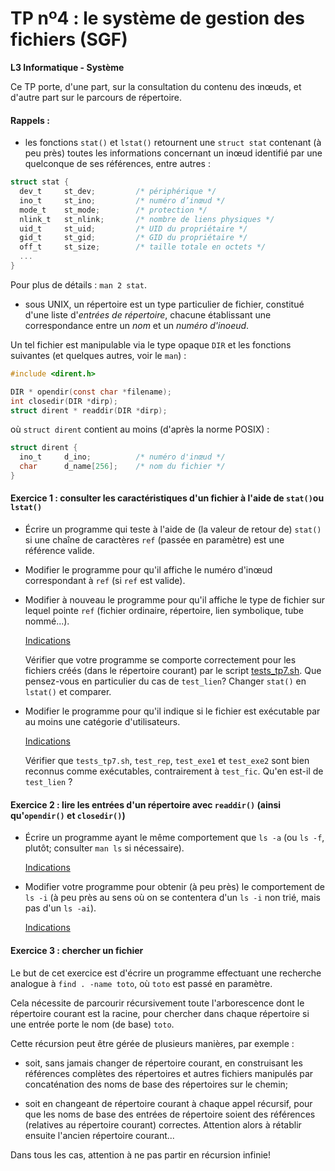 TP nº4 : le système de gestion des fichiers (SGF)
==========================

**L3 Informatique - Système**


Ce TP porte, d'une part, sur la consultation du contenu des inœuds, et
d'autre part sur le parcours de répertoire.


#### Rappels :

* les fonctions `stat()` et `lstat()` retournent une `struct stat`
  contenant (à peu près) toutes les informations concernant un inœud
  identifié par une quelconque de ses références, entre autres :

```C
struct stat {
  dev_t     st_dev;         /* périphérique */
  ino_t     st_ino;         /* numéro d’inœud */
  mode_t    st_mode;        /* protection */
  nlink_t   st_nlink;       /* nombre de liens physiques */
  uid_t     st_uid;         /* UID du propriétaire */
  gid_t     st_gid;         /* GID du propriétaire */
  off_t     st_size;        /* taille totale en octets */
  ...
}
```

Pour plus de détails : `man 2 stat`.

* sous UNIX, un répertoire est un type particulier de fichier, constitué
  d'une liste d'_entrées de répertoire_, chacune établissant une
  correspondance entre un _nom_ et un _numéro d'inoeud_.

Un tel fichier est manipulable via le type opaque `DIR` et les fonctions
suivantes (et quelques autres, voir le `man`) :

```C
#include <dirent.h>

DIR * opendir(const char *filename);
int closedir(DIR *dirp);
struct dirent * readdir(DIR *dirp);
```

où `struct dirent` contient au moins (d'après la norme POSIX) :

```C
struct dirent {
  ino_t     d_ino;          /* numéro d'inœud */
  char      d_name[256];    /* nom du fichier */
}
```

#### Exercice 1 : consulter les caractéristiques d'un fichier à l'aide de `stat()`ou `lstat()`

* Écrire un programme qui teste à l'aide de (la valeur de retour de)
  `stat()` si une chaîne de caractères `ref` (passée en paramètre) est
  une référence valide.

* Modifier le programme pour qu'il affiche le numéro d'inœud
  correspondant à `ref` (si `ref` est valide).

* Modifier à nouveau le programme pour qu'il affiche le type de fichier
  sur lequel pointe `ref` (fichier ordinaire, répertoire, lien
  symbolique, tube nommé...). 

  [Indications](Indications/indic_1_1.md)

  Vérifier que votre programme se comporte correctement pour les fichiers
  créés (dans le répertoire courant) par le script
  [tests_tp7.sh](tests_tp7.sh). Que pensez-vous en particulier du cas de
  `test_lien`? Changer `stat()` en `lstat()` et comparer.

* Modifier le programme pour qu'il indique si le fichier est exécutable
  par au moins une catégorie d'utilisateurs. 

  [Indications](Indications/indic_1_2.md)

  Vérifier que `tests_tp7.sh`, `test_rep`, `test_exe1` et `test_exe2` sont
  bien reconnus comme exécutables, contrairement à `test_fic`. Qu'en est-il
  de `test_lien` ?


#### Exercice 2 : lire les entrées d'un répertoire avec `readdir()` (ainsi qu'`opendir()` et `closedir()`)

* Écrire un programme ayant le même comportement que `ls -a` (ou `ls -f`,
  plutôt; consulter `man ls` si nécessaire).

  [Indications](Indications/indic_2_1.md)

* Modifier votre programme pour obtenir (à peu près) le comportement de
  `ls -i` (à peu près au sens où on se contentera d'un `ls -i` non trié,
  mais pas d'un `ls -ai`).

  [Indications](Indications/indic_2_2.md)


#### Exercice 3 : chercher un fichier

Le but de cet exercice est d'écrire un programme effectuant une recherche 
analogue à `find . -name toto`, où `toto` est passé en paramètre. 

Cela nécessite de parcourir récursivement toute l'arborescence dont le
répertoire courant est la racine, pour chercher dans chaque répertoire si
une entrée porte le nom (de base) `toto`.

Cette récursion peut être gérée de plusieurs manières, par exemple :

  * soit, sans jamais changer de répertoire courant, en construisant les
    références complètes des répertoires et autres fichiers manipulés par
    concaténation des noms de base des répertoires sur le chemin;

  * soit en changeant de répertoire courant à chaque appel récursif, pour
    que les noms de base des entrées de répertoire soient des références
    (relatives au répertoire courant) correctes. Attention alors à
    rétablir ensuite l'ancien répertoire courant...


Dans tous les cas, attention à ne pas partir en récursion infinie!
